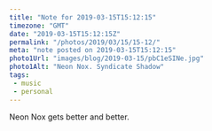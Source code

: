 ```yaml
---
title: "Note for 2019-03-15T15:12:15"
timezone: "GMT"
date: "2019-03-15T15:12:15Z"
permalink: "/photos/2019/03/15/15-12/"
meta: "note posted on 2019-03-15T15:12:15"
photo1Url: "images/blog/2019-03-15/pbC1eSINe.jpg"
photo1Alt: "Neon Nox. Syndicate Shadow"
tags:
 - music
 - personal
---
```

Neon Nox gets better and better.

